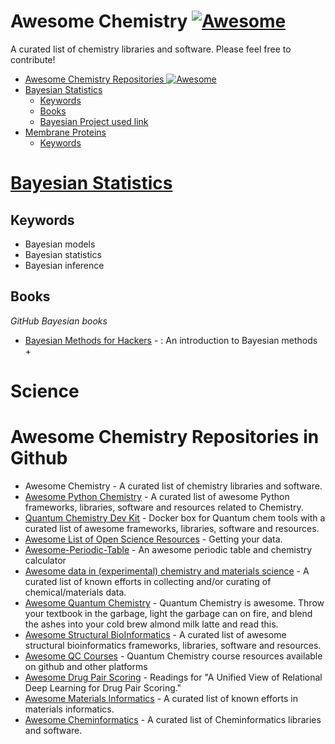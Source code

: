 # Awesome Chemistry  [![Awesome](https://cdn.rawgit.com/sindresorhus/awesome/d7305f38d29fed78fa85652e3a63e154dd8e8829/media/badge.svg)](https://github.com/sindresorhus/awesome)


A curated list of chemistry libraries and software. Please feel free to contribute!

[//]: # (I am a comment and will not be displayed.)


- [Awesome Chemistry Repositories  ![Awesome](https://github.com/sindresorhus/awesome)](#awesome-chemistry-repositories--)
- [Bayesian Statistics](#bayesian-statistics)
  - [Keywords](#keywords)
  - [Books](#books)
  - [Bayesian Project used link](#bayesian-project-used-link)
- [Membrane Proteins](#membrane-proteins)
  - [Keywords](#keywords-1)


# [Bayesian Statistics](#bayesian-statistics)

## Keywords
* Bayesian models
* Bayesian statistics
* Bayesian inference


## Books
*GitHub Bayesian books*
* [Bayesian Methods for Hackers](https://github.com/CamDavidsonPilon/Probabilistic-Programming-and-Bayesian-Methods-for-Hackers) - : An introduction to Bayesian methods + 

# Science

# Awesome Chemistry Repositories in Github
* Awesome Chemistry - A curated list of chemistry libraries and software. 
* [Awesome Python Chemistry](https://github.com/lmmentel/awesome-python-chemistry) - A curated list of awesome Python frameworks, libraries, software and resources related to Chemistry.
* [Quantum Chemistry Dev Kit](https://github.com/givingg/quantum-chemistry-dev-kit) - Docker box for Quantum chem tools with a curated list of awesome frameworks, libraries, software and resources.
* [Awesome List of Open Science Resources](https://github.com/chemistrydatachampions/awesome-chemistry-info) - Getting your data.
* [Awesome-Periodic-Table](https://github.com/1powechri2/Awesome-Periodic-Table) - An awesome periodic table and chemistry calculator
* [Awesome data in (experimental) chemistry and materials science](https://github.com/neo-chem/awesome-chemical-data) - A curated list of known efforts in collecting and/or curating of chemical/materials data.
* [Awesome Quantum Chemistry](https://github.com/Ramb0a/awesome-quantum-chemistry) - Quantum Chemistry is awesome. Throw your textbook in the garbage, light the garbage can on fire, and blend the ashes into your cold brew almond milk latte and read this.
* [Awesome Structural BioInformatics](https://github.com/Ramb0a/awesome-structural-bioinformatics) - A curated list of awesome structural bioinformatics frameworks, libraries, software and resources.
* [Awesome QC Courses](https://github.com/hebrewsnabla/awesome-qc-courses) - Quantum Chemistry course resources available on github and other platforms
* [Awesome Drug Pair Scoring](https://github.com/AstraZeneca/awesome-drug-pair-scoring) - Readings for "A Unified View of Relational Deep Learning for Drug Pair Scoring."
* [Awesome Materials Informatics](https://github.com/tilde-lab/awesome-materials-informatics) - A curated list of known efforts in materials informatics.
* [Awesome Cheminformatics](https://github.com/hsiaoyi0504/awesome-cheminformatics) - A curated list of Cheminformatics libraries and software.

